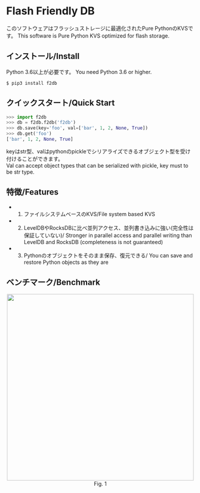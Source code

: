 # Flash Friendly DB

このソフトウェアはフラッシュストレージに最適化されたPure PythonのKVSです。 
This software is Pure Python KVS optimized for flash storage.

## インストール/Install
Python 3.6以上が必要です。 
You need Python 3.6 or higher.  

```console
$ pip3 install f2db
```

## クイックスタート/Quick Start

```python
>>> import f2db
>>> db = f2db.f2db('f2db')
>>> db.save(key='foo', val=['bar', 1, 2, None, True])
>>> db.get('foo')
['bar', 1, 2, None, True]
```
keyはstr型、valはpythonのpickleでシリアライズできるオブジェクト型を受け付けることができます。  
Val can accept object types that can be serialized with pickle, key must to be str type.

## 特徴/Features
 - 1. ファイルシステムベースのKVS/File system based KVS
 - 2. LevelDBやRocksDBに比べ並列アクセス、並列書き込みに強い(完全性は保証していない)/
Stronger in parallel access and parallel writing than LevelDB and RocksDB (completeness is not guaranteed)
 - 3. Pythonのオブジェクトをそのまま保存、復元できる/
You can save and restore Python objects as they are

## ベンチマーク/Benchmark

<div align="center">
 <img width="500px" src="https://user-images.githubusercontent.com/4949982/60440147-23e3ec80-9c4f-11e9-8c79-66646b480555.png">
 <div> Fig. 1 </div>
</div>
